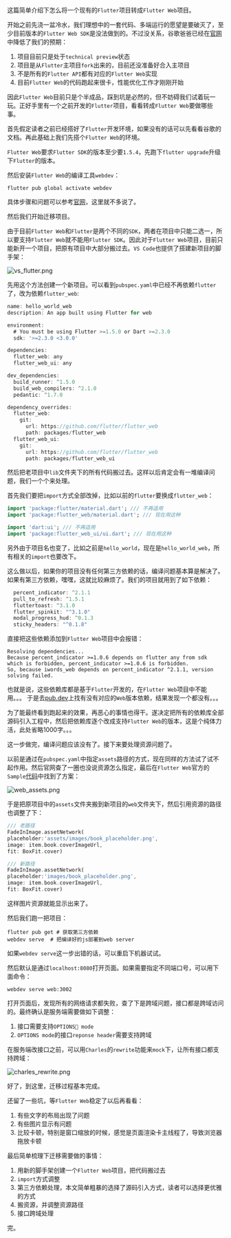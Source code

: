 
这篇简单介绍下怎么将一个现有的`Flutter`项目转成`Flutter Web`项目。

开始之前先浇一盆冷水，我们理想中的一套代码、多端运行的愿望是要破灭了，至少目前版本的`Flutter Web SDK`是没法做到的。不过没关系，谷歌爸爸已经在[官网](https://github.com/flutter/flutter_web)中降低了我们的预期：
1. 项目目前只是处于`technical preview`状态
2. 项目是从`Flutter`主项目`fork`出来的，目前还没准备好合入主项目
3. 不是所有的`Flutter API`都有对应的`Flutter Web`实现
4. 目前`Flutter Web`的代码跑起来很卡，性能优化工作才刚刚开始

因此`Flutter Web`目前只是个半成品，踩到坑是必然的，但不妨碍我们试着玩一玩。正好手里有一个之前开发的`Flutter`项目，看看转成`Flutter Web`要做哪些事。

首先假定读者之前已经搭好了`Flutter`开发环境，如果没有的话可以先看看谷歌的文档。再此基础上我们先搭个`Flutter Web`的环境。

`Flutter Web`要求`Flutter SDK`的版本至少要`1.5.4`，先跑下`flutter upgrade`升级下`Flutter`的版本。

然后安装`Flutter Web`的编译工具`webdev`：

```
flutter pub global activate webdev
```

具体步骤和问题可以参考[官网](https://github.com/flutter/flutter_web)，这里就不多说了。

然后我们开始迁移项目。

由于目前`Flutter Web`和`Flutter`是两个不同的`SDK`，两者在项目中只能二选一，所以要支持`Flutter Web`就不能用`Flutter SDK`。因此对于`Flutter Web`项目，目前只能新开一个项目，把原有项目中大部分搬过去。`VS Code`也提供了搭建新项目的脚手架：

![vs_flutter.png](https://upload-images.jianshu.io/upload_images/138119-9b005d114616c3ac.png?imageMogr2/auto-orient/strip%7CimageView2/2/w/1240)

先用这个方法创建一个新项目。可以看到`pubspec.yaml`中已经不再依赖`flutter`了，改为依赖`flutter_web`:

```dart
name: hello_world_web
description: An app built using Flutter for web

environment:
  # You must be using Flutter >=1.5.0 or Dart >=2.3.0
  sdk: '>=2.3.0 <3.0.0'

dependencies:
  flutter_web: any
  flutter_web_ui: any

dev_dependencies:
  build_runner: ^1.5.0
  build_web_compilers: ^2.1.0
  pedantic: ^1.7.0

dependency_overrides:
  flutter_web:
    git:
      url: https://github.com/flutter/flutter_web
      path: packages/flutter_web
  flutter_web_ui:
    git:
      url: https://github.com/flutter/flutter_web
      path: packages/flutter_web_ui

```

然后把老项目中`lib`文件夹下的所有代码搬过去。这样以后肯定会有一堆编译问题，我们一个个来处理。

首先我们要把`import`方式全部改掉，比如以前的`flutter`要换成`flutter_web`：

``` dart
import 'package:flutter/material.dart'; /// 不再适用
import 'package:flutter_web/material.dart'; /// 现在用这种

import 'dart:ui'; /// 不再适用
import 'package:flutter_web_ui/ui.dart'; /// 现在用这种
```


另外由于项目名也变了，比如之前是`hello_world`，现在是`hello_world_web`，所有相关的`import`也要改下。


这么做以后，如果你的项目没有任何第三方依赖的话，编译问题基本算是解决了。如果有第三方依赖，嘿嘿，这就比较麻烦了。我们的项目就用到了如下依赖：

``` dart
  percent_indicator: ^2.1.1
  pull_to_refresh: ^1.5.1
  fluttertoast: ^3.1.0
  flutter_spinkit: "^3.1.0"
  modal_progress_hud: ^0.1.3
  sticky_headers: "^0.1.8"
```

直接把这些依赖添加到`Flutter Web`项目中会报错：

```
Resolving dependencies...
Because percent_indicator >=1.0.6 depends on flutter any from sdk which is forbidden, percent_indicator >=1.0.6 is forbidden.
So, because iwords_web depends on percent_indicator ^2.1.1, version solving failed. 
```

也就是说，这些依赖库都是基于`Flutter`开发的，在`Flutter Web`项目中不能用。。。 
于是去[pub.dev](https://pub.dev/)上找有没有对应的`Web`版本依赖，结果发现一个都没有。。。

为了能最终看到跑起来的效果，再恶心的事情也得干。遂决定把所有的依赖库全部源码引入工程中，然后把依赖库逐个改成支持`Flutter Web`的版本，这是个纯体力活，此处省略1000字。。。

这一步做完，编译问题应该没有了。接下来要处理资源问题了。

以前是通过在`pubspec.yaml`中指定`assets`路径的方式，现在同样的方法试了试不起作用。然后官网查了一圈也没说资源怎么指定，最后在`Flutter Web`官方的`Sample`[代码](https://github.com/flutter/samples/tree/master/web)中找到了方案：

![web_assets.png](https://upload-images.jianshu.io/upload_images/138119-92689c6798e5416d.png?imageMogr2/auto-orient/strip%7CimageView2/2/w/1240)

于是把原项目中的`assets`文件夹搬到新项目的`web`文件夹下，然后引用资源的路径也调整了下：

``` dart
/// 老路径
FadeInImage.assetNetwork(
placeholder:'assets/images/book_placeholder.png',
image: item.book.coverImageUrl,
fit: BoxFit.cover)

/// 新路径
FadeInImage.assetNetwork(
placeholder:'images/book_placeholder.png',
image: item.book.coverImageUrl,
fit: BoxFit.cover)
```

这样图片资源就能显示出来了。

然后我们跑一把项目：

```
flutter pub get # 获取第三方依赖
webdev serve  # 把编译好的js部署到web server
```
如果`webdev serve`这一步出错的话，可以重启下机器试试。

然后默认是通过`localhost:8080`打开页面。如果需要指定不同端口号，可以用下面命令：

```
webdev serve web:3002
```

打开页面后，发现所有的网络请求都失败，查了下是跨域问题，接口都是跨域访问的。最终确认是服务端需要做如下调整：

1. 接口需要支持`OPTIONS mode`
2. `OPTIONS mode`的接口`reponse header`需要支持跨域

在服务端改接口之前，可以用`Charles`的`rewrite`功能来`mock`下，让所有接口都支持跨域：

![charles_rewrite.png](https://upload-images.jianshu.io/upload_images/138119-1e21b9237f81db9a.png?imageMogr2/auto-orient/strip%7CimageView2/2/w/1240)

好了，到这里，迁移过程基本完成。

还留了一些坑，等`Flutter Web`稳定了以后再看看：

1. 有些文字的布局出现了问题
2. 有些图片显示有问题
3. 比较卡顿，特别是窗口缩放的时候，感觉是页面渲染卡主线程了，导致浏览器拖放卡顿

最后简单梳理下迁移需要做的事情：

1. 用新的脚手架创建一个`Flutter Web`项目，把代码搬过去
2. `import`方式调整
3. 第三方依赖处理，本文简单粗暴的选择了源码引入方式，读者可以选择更优雅的方式
4. 搬资源，并调整资源路径
5. 接口跨域处理

完。